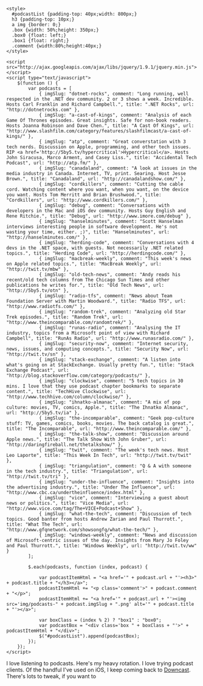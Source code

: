   <!--{PublishedOn:"June 4 2014", Title:"Podcast Round-Up 2014", Intro:"A collection of podcasts I listen to and recommend."}-->
    <style>
      #podcastList {padding-top: 40px;width: 800px;}
      h3 {padding-top: 10px;}
      a img {border: 0;}
      .box {width: 50%;height: 350px;}
      .box0 {float: left;}
      .box1 {float: right;}
      .comment {width:80%;height:40px;}
    </style>

    <script src="http://ajax.googleapis.com/ajax/libs/jquery/1.9.1/jquery.min.js"></script>
    <script type="text/javascript">
        $(function () {
            var podcasts = [
                { imgSlug: "dotnet-rocks", comment: "Long running, well respected in the .NET dev community. 2 or 3 shows a week. Incredible. Hosts Carl Franklin and Richard Campbell.", title: ".NET Rocks", url: "http://dotnetrocks.com" },
                { imgSlug: "a-cast-of-kings", comment: "Analysis of each Game Of Thrones episodes. Great insights. Safe for non-book readers. Hosts Joanna Robinson and Dave Chen.", title: "A Cast Of Kings", url: "http://www.slashfilm.com/category/features/slashfilmcast/a-cast-of-kings/" },
                { imgSlug: "atp", comment: "Great converstation with 3 tech nerds. Discussion on Apple, programming, and other tech issues. RIP <a href='http://5by5.tv/hypercritical'>Hypercritical</a>. Hosts John Siracusa, Marco Arment, and Casey Liss.", title: "Accidental Tech Podcast", url: "http://atp.fm/" },
                { imgSlug: "canadaland", comment: "A look at issues in the media industry in Canada. Internet, TV, print. Searing. Host Jesse Brown.", title: "Canadaland", url: "http://canadalandshow.com/" },
                { imgSlug: "cordkillers", comment: "Cutting the cable cord. Watching content where you want, when you want, on the device you want. Hosts Tom Merritt and Brian Brushwood.", title: "Cordkillers", url: "http://www.cordkillers.com/" },
                { imgSlug: "debug", comment: "Conversations with developers in the Mac and iOS dev community. Hosts Guy English and Rene Ritchie.", title: "Debug", url: "http://www.imore.com/debug" },
                { imgSlug: "hanselminutes", comment: "Scott Hanselman interviews interesting people in software development. He's not wasting your time, either. ;)", title: "Hanselminutes", url: "http://hanselminutes.com/" },
                { imgSlug: "herding-code", comment: "Conversations with 4 devs in the .NET space, with guests. Not necessarily .NET related topics.", title: "Herding Code", url: "http://herdingcode.com/" },
                { imgSlug: "macbreak-weekly", comment: "This week's news on Apple related topics.", title: "MacBreak Weekly", url: "http://twit.tv/mbw" },
                { imgSlug: "old-tech-news", comment: "Andy reads his recent/old tech columns from The Chicago Sun Times and other publications he writes for.", title: "Old Tech News", url: "http://5by5.tv/otn" },
                { imgSlug: "radio-tfs", comment: "News about Team Foundation Server with Martin Woodward.", title: "Radio TFS", url: "http://www.radiotfs.com/" },
                { imgSlug: "random-trek", comment: "Analyzing old Star Trek episodes.", title: "Random Trek", url: "http://www.theincomparable.com/randomtrek/" },
                { imgSlug: "runas-radio", comment: "Analysing the IT industry, topics from a Microsoft point of view with Richard Campbell", title: "RunAs Radio", url: "http://www.runasradio.com/" },
                { imgSlug: "security-now", comment: "Internet security, news, issues, and computing concepts.", title: "Security Now", url: "http://twit.tv/sn" },
                { imgSlug: "stack-exchange", comment: "A listen into what's going on at StackExchange. Usually pretty fun.", title: "Stack Exchange Podcast", url: "http://blog.stackoverflow.com/category/podcasts/" },
                { imgSlug: "clockwise", comment: "5 tech topics in 30 mins. I love that they use podcast chapter bookmarks to separate content.", title: "TechHive Clockwise", url: "http://www.techhive.com/column/clockwise/" },
                { imgSlug: "ihnatko-almanac", comment: "A mix of pop culture: movies, TV, comics, Apple.", title: "The Ihnatko Almanac", url: "http://5by5.tv/ia" },
                { imgSlug: "the-incomparable", comment: "Geek pop-culture stuff: TV, games, comics, books, movies. The back catalog is great.", title: "The Incomparable", url: "http://www.theincomparable.com/" },
                { imgSlug: "the-talk-show", comment: "Discussion around Apple news.", title: "The Talk Show With John Gruber", url: "http://daringfireball.net/thetalkshow/" },
                { imgSlug: "twit", comment: "The week's tech news. Host Leo Laporte", title: "This Week In Tech", url: "http://twit.tv/twit" },
                { imgSlug: "triangulation", comment: "Q & A with someone in the tech industry.", title: "Triangulation", url: "http://twit.tv/tri" },
                { imgSlug: "under-the-influence", comment: "Insights into the advertising industry.", title: "Under The Influence", url: "http://www.cbc.ca/undertheinfluence/index.html" },
                { imgSlug: "vice", comment: "Interviewing a guest about news or politics.", title: "Vice Media", url: "http://www.vice.com/tag/The+VICE+Podcast+Show" },
                { imgSlug: "what-the-tech", comment: "Discussion of tech topics. Good banter from hosts Andrew Zarian and Paul Thurrott.", title: "What The Tech", url: "http://www.gfqnetwork.com/showsongfq/what-the-tech/" },
                { imgSlug: "windows-weekly", comment: "News and discussion of Microsoft-centric issues of the day. Insights from Mary Jo Foley and Paul Thurrott.", title: "Windows Weekly", url: "http://twit.tv/ww" }
            ];

            $.each(podcasts, function (index, podcast) {

                var podcastItemHtml = "<a href='" + podcast.url + "'><h3>" + podcast.title + "</h3></a>";
                podcastItemHtml += "<p class='comment'>" + podcast.comment + "</p>";
                podcastItemHtml += "<a href='" + podcast.url + "'><img src='img/podcasts-" + podcast.imgSlug + ".png' alt='" + podcast.title + "'></a>";
                
                var boxClass = (index % 2) ? "box1" : "box0";
                var podcastBox = "<div class='box " + boxClass + "'>" + podcastItemHtml + "</div>";
                $("#podcastList").append(podcastBox);
            });
        });
    </script>
<p>
    I love listening to podcasts. Here's my heavy rotation. I love trying podcast clients. Of the handful I've used on iOS, I keep coming back to <a href="http://downcastapp.com/">Downcast</a>. There's lots to tweak, if you want to
</p>
<div id="podcastList"></div>